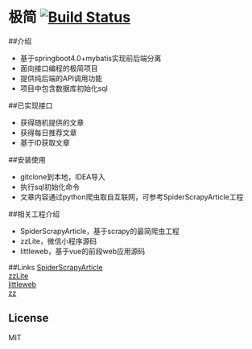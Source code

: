 # 极简 [![Build Status](https://www.travis-ci.org/libp/zz.svg?branch=master)](https://www.travis-ci.org/libp/zz)

##介绍
* 基于springboot4.0+mybatis实现前后端分离
* 面向接口编程的极简项目
* 提供纯后端的API调用功能  
* 项目中包含数据库初始化sql

##已实现接口

* 获得随机提供的文章
* 获得每日推荐文章
* 基于ID获取文章

##安装使用
* gitclone到本地，IDEA导入
* 执行sql初始化命令
* 文章内容通过python爬虫取自互联网，可参考SpiderScrapyArticle工程

##相关工程介绍
* SpiderScrapyArticle，基于scrapy的最简爬虫工程
* zzLite，微信小程序源码
* littleweb，基于vue的前段web应用源码

##Links
[SpiderScrapyArticle](https://github.com/libp/SpiderScrapyArticle)  
[zzLite](https://github.com/libp/zzLite)  
[littleweb](https://github.com/libp/littleweb)  
[zz](https://github.com/libp/zz)   

## License
MIT

